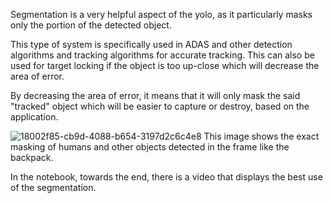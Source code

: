 Segmentation is a very helpful aspect of the yolo, as it particularly masks only the portion of the detected object.

This type of system is specifically used in ADAS and other detection algorithms and tracking algorithms for accurate tracking. This can also be used for target locking if the object is too up-close which will decrease the area of error.


By decreasing the area of error, it means that it will only mask the said "tracked" object which will be easier to capture or destroy, based on the application.

![18002f85-cb9d-4088-b654-3197d2c6c4e8](https://github.com/katikkale15/yolov7_segmentation/assets/98995391/114a6015-16ed-44f8-87ff-6af2ce6e2c64)
This image shows the exact masking of humans and other objects detected in the frame like the backpack.

In the notebook, towards the end, there is a video that displays the best use of the segmentation.
